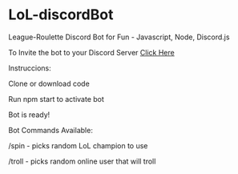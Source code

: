 # LoL-discordBot

League-Roulette Discord Bot for Fun - Javascript, Node, Discord.js

To Invite the bot to your Discord Server [Click Here](https://discord.com/api/oauth2/authorize?client_id=1002349680388223139&permissions=2147493888&scope=bot%20applications.commands)

Instruccions:

Clone or download code

Run npm start to activate bot

Bot is ready!

Bot Commands Available:

/spin - picks random LoL champion to use

/troll - picks random online user that will troll
